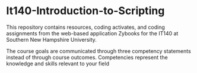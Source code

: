 # It140-Introduction-to-Scripting

This repository contains resources, coding activates, and coding assignments from the web-based application Zybooks for the IT140 at Southern New Hampshire University.

The course goals are communicated through three competency statements instead of through course outcomes. Competencies represent the knowledge and skills relevant to your field
